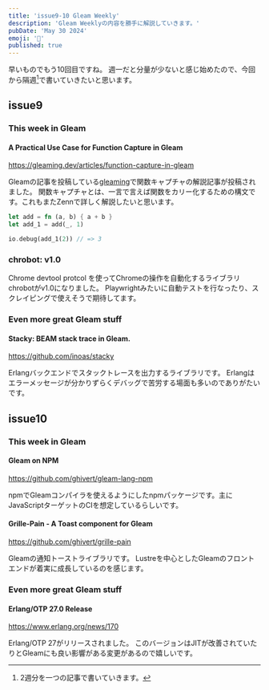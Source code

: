 ```yaml
---
title: 'issue9-10 Gleam Weekly'
description: 'Gleam Weeklyの内容を勝手に解説していきます。'
pubDate: 'May 30 2024'
emoji: '🦊'
published: true
---
```


早いものでもう10回目ですね。
週一だと分量が少ないと感じ始めたので、今回から隔週[^1]で書いていきたいと思います。

## issue9

### This week in Gleam

#### A Practical Use Case for Function Capture in Gleam

https://gleaming.dev/articles/function-capture-in-gleam

Gleamの記事を投稿している[gleaming](https://gleaming.dev)で関数キャプチャの解説記事が投稿されました。
関数キャプチャとは、一言で言えば関数をカリー化するための構文です。これもまたZennで詳しく解説したいと思います。

```rust
let add = fn (a, b) { a + b }
let add_1 = add(_, 1)

io.debug(add_1(2)) // => 3
```

### chrobot: v1.0

Chrome devtool protcol
を使ってChromeの操作を自動化するライブラリchrobotがv1.0になりました。
Playwrightみたいに自動テストを行なったり、スクレイピングで使えそうで期待してます。

### Even more great Gleam stuff

#### Stacky: BEAM stack trace in Gleam.

https://github.com/inoas/stacky

Erlangバックエンドでスタックトレースを出力するライブラリです。
Erlangはエラーメッセージが分かりずらくデバッグで苦労する場面も多いのでありがたいです。

## issue10

### This week in Gleam

#### Gleam on NPM

https://github.com/ghivert/gleam-lang-npm

npmでGleamコンパイラを使えるようにしたnpmパッケージです。主にJavaScriptターゲットのCIを想定しているらしいです。

#### Grille-Pain - A Toast component for Gleam

https://github.com/ghivert/grille-pain

Gleamの通知トーストライブラリです。
Lustreを中心としたGleamのフロントエンドが着実に成長しているのを感じます。

### Even more great Gleam stuff

#### Erlang/OTP 27.0 Release

https://www.erlang.org/news/170

Erlang/OTP 27がリリースされました。
このバージョンはJITが改善されていたりとGleamにも良い影響がある変更があるので嬉しいです。

[^1]: 2週分を一つの記事で書いていきます。
